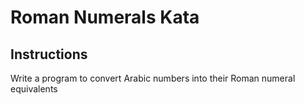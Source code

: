 # Roman Numerals Kata

## Instructions

Write a program to convert Arabic numbers into their Roman numeral equivalents


